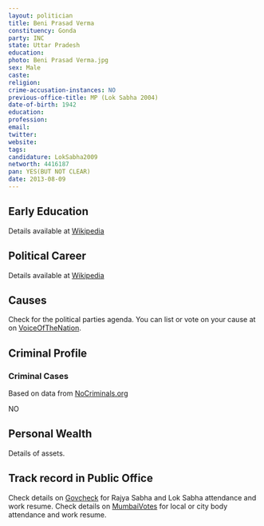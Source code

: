 ```yaml
---
layout: politician
title: Beni Prasad Verma
constituency: Gonda
party: INC
state: Uttar Pradesh
education: 
photo: Beni Prasad Verma.jpg
sex: Male
caste: 
religion: 
crime-accusation-instances: NO
previous-office-title: MP (Lok Sabha 2004)
date-of-birth: 1942
education:  
profession: 
email: 
twitter:
website: 
tags: 
candidature: LokSabha2009
networth: 4416187
pan: YES(BUT NOT CLEAR)
date: 2013-08-09
---
```


## Early Education
Details available at [Wikipedia](http://www.wikipedia.org/wiki/)

## Political Career
Details available at [Wikipedia](http://www.wikipedia.org/wiki/)

## Causes 
Check for the political parties agenda. You can list or vote on your cause at on [VoiceOfTheNation](http://www.voiceofthenation.org).

## Criminal Profile

### Criminal Cases
Based on data from [NoCriminals.org](http://www.nocriminals.org)

NO

## Personal Wealth
Details of assets.

## Track record in Public Office
Check details on [Govcheck](http://www.govcheck.org) for Rajya Sabha and Lok Sabha attendance and work resume. Check details on [MumbaiVotes](http://www.mumbaivotes.org) for local or city body attendance and work resume.
		